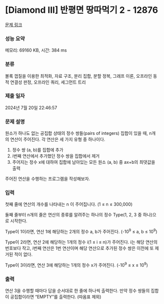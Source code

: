 # [Diamond III] 반평면 땅따먹기 2 - 12876 

[문제 링크](https://www.acmicpc.net/problem/12876) 

### 성능 요약

메모리: 69160 KB, 시간: 384 ms

### 분류

볼록 껍질을 이용한 최적화, 자료 구조, 분리 집합, 분할 정복, 그래프 이론, 오프라인 동적 연결성 판정, 오프라인 쿼리, 세그먼트 트리

### 제출 일자

2024년 7월 20일 22:46:57

### 문제 설명

<p>원소가 하나도 없는 공집합 상태의 정수 쌍들(pairs of integers) 집합이 있을 때, n개의 연산이 주어진다. 각 연산은 세 가지 유형 중 하나이다.</p>

<ol>
	<li>정수 쌍 (a, b)를 집합에 추가</li>
	<li>i번째 연산에서 추가했던 정수 쌍을 집합에서 제거</li>
	<li>주어지는 정수 x에 대하여 집합에 남아있는 모든 원소 (a, b) 중 ax+b의 최댓값을 출력</li>
</ol>

<p>주어진 연산을 수행하는 프로그램을 작성해보자.</p>

### 입력 

 <p>첫째 줄에 연산의 개수를 나타내는 n 이 주어집니다. (1 ≤ n ≤ 300,000)</p>

<p>둘째 줄부터 n개의 줄은 연산의 종류를 알려주는 하나의 정수 Type(1, 2, 3 중 하나)으로 시작한다.</p>

<p>Type이 1이라면, 연산 1에 해당하는 2개의 정수 a, b가 주어진다. (-10<sup>9</sup> ≤ a, b ≤ 10<sup>9</sup>)</p>

<p>Type이 2라면, 연산 2에 해당하는 1개의 정수 i(1 ≤ i ≤ n)가 주어진다. i는 해당 연산의 번호보다 작고, i번째 연산은 1번 연산이며 해당 연산으로 추가된 정수 쌍은 이전에 또 제거된 적이 없다.</p>

<p>Type이 3이라면, 연산 3에 해당하는 1개의 정수 x가 주어진다. (-10<sup>9</sup> ≤ x ≤ 10<sup>9</sup>)</p>

### 출력 

 <p>연산 3을 수행할 때마다 답을 순서대로 한 줄에 하나씩 출력한다. 만약 정수 쌍들의 집합이 공집합이라면 “EMPTY”를 출력한다. (따옴표 제외)</p>

